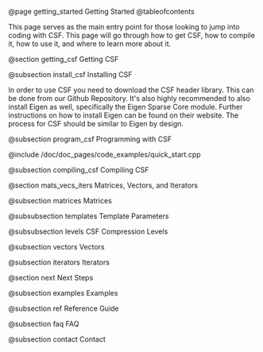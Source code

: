 @page getting_started Getting Started
@tableofcontents

This page serves as the main entry point for those looking to jump into coding with CSF. 
This page will go through how to get CSF, how to compile it, how to use it, and where to learn more about it.

@section getting_csf Getting CSF

@subsection install_csf Installing CSF

In order to use CSF you need to download the CSF header library. This can be done from our Github Repository. 
It's also highly recommended to also install Eigen as well, specifically the Eigen Sparse Core module. 
Further instructions on how to install Eigen can be found on their website. The process for CSF should be similar to Eigen by design.

@subsection program_csf Programming with CSF

@include /doc/doc_pages/code_examples/quick_start.cpp

@subsection compiling_csf Compiling CSF

@section mats_vecs_iters Matrices, Vectors, and Iterators

@subsection matrices Matrices

@subsubsection templates Template Parameters

@subsubsection levels CSF Compression Levels

@subsection vectors Vectors

@subsection iterators Iterators

@section next Next Steps

@subsection examples Examples

@subsection ref Reference Guide

@subsection faq FAQ

@subsection contact Contact

